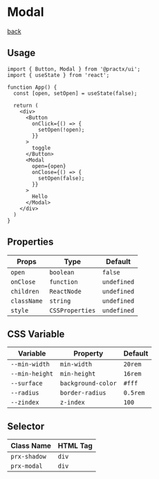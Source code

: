 # Modal
[back](./index.md)

## Usage
```tsx
import { Button, Modal } from '@practx/ui';
import { useState } from 'react';

function App() {
  const [open, setOpen] = useState(false);
  
  return (
    <div>
      <Button
        onClick={() => {
          setOpen(!open);
        }}
      >
        toggle
      </Button>
      <Modal
        open={open}
        onClose={() => {
          setOpen(false);
        }}
      >
        Hello
      </Modal>
    </div>
  )
}
```

## Properties
| Props       | Type            | Default     |
|-------------|-----------------|-------------|
| `open`      | `boolean`       | `false`     |
| `onClose`   | `function`      | `undefined` |
| `children`  | `ReactNode`     | `undefined` |
| `className` | `string`        | `undefined` |
| `style`     | `CSSProperties` | `undefined` |

## CSS Variable
| Variable       | Property           | Default  |
|----------------|--------------------|----------|
| `--min-width`  | `min-width`        | `20rem`  |
| `--min-height` | `min-height`       | `16rem`  |
| `--surface`    | `background-color` | `#fff`   |
| `--radius`     | `border-radius`    | `0.5rem` |
| `--zindex`     | `z-index`          | `100`    |

## Selector
| Class Name   | HTML Tag |
|--------------|----------|
| `prx-shadow` | `div`    |
| `prx-modal`  | `div`    |
